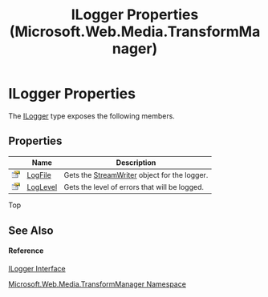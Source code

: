 ﻿---
title: ILogger Properties (Microsoft.Web.Media.TransformManager)
TOCTitle: ILogger Properties
ms:assetid: Properties.T:Microsoft.Web.Media.TransformManager.ILogger
ms:mtpsurl: https://msdn.microsoft.com/en-us/library/microsoft.web.media.transformmanager.ilogger_properties(v=VS.90)
ms:contentKeyID: 35521155
ms.date: 06/14/2012
mtps_version: v=VS.90
---

# ILogger Properties

The [ILogger](ilogger-interface-microsoft-web-media-transformmanager.md) type exposes the following members.

## Properties

<table>
<thead>
<tr class="header">
<th> </th>
<th>Name</th>
<th>Description</th>
</tr>
</thead>
<tbody>
<tr class="odd">
<td><img src="images/Dd565996.pubproperty(en-us,VS.90).gif" title="Public property" alt="Public property" /></td>
<td><a href="ilogger-logfile-property-microsoft-web-media-transformmanager.md">LogFile</a></td>
<td>Gets the <a href="https://msdn.microsoft.com/en-us/library/3ssew6tk(v=vs.90)">StreamWriter</a> object for the logger.</td>
</tr>
<tr class="even">
<td><img src="images/Dd565996.pubproperty(en-us,VS.90).gif" title="Public property" alt="Public property" /></td>
<td><a href="ilogger-loglevel-property-microsoft-web-media-transformmanager.md">LogLevel</a></td>
<td>Gets the level of errors that will be logged.</td>
</tr>
</tbody>
</table>


Top

## See Also

#### Reference

[ILogger Interface](ilogger-interface-microsoft-web-media-transformmanager.md)

[Microsoft.Web.Media.TransformManager Namespace](microsoft-web-media-transformmanager-namespace.md)

